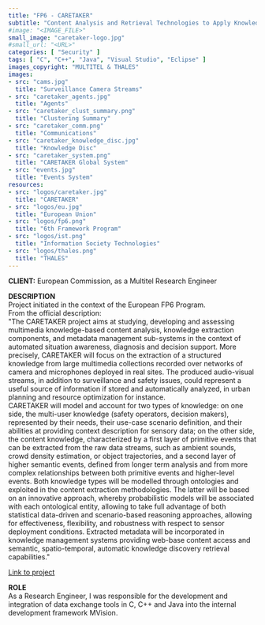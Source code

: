 ```yaml
---
title: "FP6 - CARETAKER"
subtitle: "Content Analysis and Retrieval Technologies to Apply Knowledge Extraction to Massive Recording"
#image: "<IMAGE_FILE>"
small_image: "caretaker-logo.jpg"
#small_url: "<URL>"
categories: [ "Security" ]
tags: [ "C", "C++", "Java", "Visual Studio", "Eclipse" ]
images_copyright: "MULTITEL & THALES"
images:
- src: "cams.jpg"
  title: "Surveillance Camera Streams"
- src: "caretaker_agents.jpg"
  title: "Agents"
- src: "caretaker_clust_summary.png"
  title: "Clustering Summary"
- src: "caretaker_comm.png"
  title: "Communications"
- src: "caretaker_knowledge_disc.jpg"
  title: "Knowledge Disc"
- src: "caretaker_system.png"
  title: "CARETAKER Global System"
- src: "events.jpg"
  title: "Events System"
resources:
- src: "logos/caretaker.jpg"
  title: "CARETAKER"
- src: "logos/eu.jpg"
  title: "European Union"
- src: "logos/fp6.png"
  title: "6th Framework Program"
- src: "logos/ist.png"
  title: "Information Society Technologies"
- src: "logos/thales.png"
  title: "THALES"
---
```


<b>CLIENT:</b> European Commission, as a Multitel Research Engineer<br>

<b>DESCRIPTION</b><br>
Project initiated in the context of the European FP6 Program.<br>
From the official description:<br>
"The CARETAKER project aims at studying, developing and assessing multimedia knowledge-based content analysis, knowledge extraction components, and metadata management sub-systems in the context of automated situation awareness, diagnosis and decision support. More precisely, CARETAKER will focus on the extraction of a structured knowledge from large multimedia collections recorded over networks of camera and microphones deployed in real sites. The produced audio-visual streams, in addition to surveillance and safety issues, could represent a useful source of information if stored and automatically analyzed, in urban planning and resource optimization for instance.<br>
CARETAKER will model and account for two types of knowledge: on one side, the multi-user knowledge (safety operators, decision makers), represented by their needs, their use-case scenario definition, and their abilities at providing context description for sensory data; on the other side, the content knowledge, characterized by a first layer of primitive events that can be extracted from the raw data streams, such as ambient sounds, crowd density estimation, or object trajectories, and a second layer of higher semantic events, defined from longer term analysis and from more complex relationships between both primitive events and higher-level events. Both knowledge types will be modelled through ontologies and exploited in the content extraction methodologies. The latter will be based on an innovative approach, whereby probabilistic models will be associated with each ontological entity, allowing to take full advantage of both statistical data-driven and scenario-based reasoning approaches, allowing for effectiveness, flexibility, and robustness with respect to sensor deployment conditions. Extracted metadata will be incorporated in knowledge management systems providing web-base content access and semantic, spatio-temporal, automatic knowledge discovery retrieval capabilities."<br>

<a href="https://cordis.europa.eu/project/rcn/79380_en.html" target="_blank">Link to project</a>

<b>ROLE</b><br>
As a Research Engineer, I was responsible for the development and integration of data exchange tools in C, C++ and Java into the internal development framework MVision.<br>
